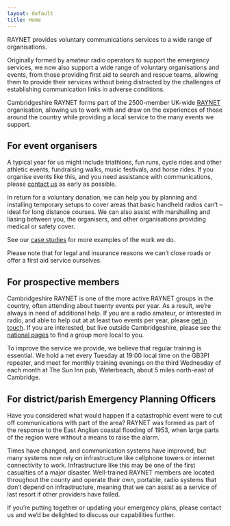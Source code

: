 ```yaml
---
layout: default
title: Home
---
```


<p>RAYNET provides voluntary communications services to a wide range of organisations.</p>
<p>Originally formed by amateur radio operators to support the emergency services, we now also support a wide range of voluntary organisations and events, from those providing first aid to search and rescue teams, allowing them to provide their services without being distracted by the challenges of establishing communication links in adverse conditions.</p>
<p>Cambridgeshire RAYNET forms part of the 2500-member UK-wide <a href="http://raynet-uk.net" target="_blank" rel="noopener noreferrer">RAYNET</a> organisation, allowing us to work with and draw on the experiences of those around the country while providing a local service to the many events we support.</p>
<h2>For event organisers</h2>
<p>A typical year for us might include triathlons, fun runs, cycle rides and other athletic events, fundraising walks, music festivals, and horse rides. If you organise events like this, and you need assistance with communications, please <a href="http://www.cambridgeshire-raynet.net/committee/" target="_blank" rel="noopener noreferrer">contact us</a> as early as possible.</p>
<p>In return for a voluntary donation, we can help you by planning and installing temporary setups to cover areas that basic handheld radios can&#8217;t &#8211; ideal for long distance courses. We can also assist with marshalling and liasing between you, the organisers, and other organisations providing medical or safety cover.</p>
<p>See our <a href="http://www.cambridgeshire-raynet.net/case-studies/">case studies</a> for more examples of the work we do.</p>
<p>Please note that for legal and insurance reasons we can&#8217;t close roads or offer a first aid service ourselves.</p>
<h2>For prospective members</h2>
<p>Cambridgeshire RAYNET is one of the more active RAYNET groups in the country, often attending about twenty events per year. As a result, we&#8217;re always in need of additional help. If you are a radio amateur, or interested in radio, and able to help out at at least two events per year, please <a href="http://www.cambridgeshire-raynet.net/contact-us" target="_blank" rel="noopener noreferrer">get in touch</a>. If you are interested, but live outside Cambridgeshire, please see the <a href="http://raynet-uk.net/main/join.asp" target="_blank" rel="noopener noreferrer">national pages</a> to find a group more local to you.</p>
<p>To improve the service we provide, we believe that regular training is essential. We hold a net every Tuesday at 19:00 local time on the GB3PI repeater, and meet for monthly training evenings on the third Wednesday of each month at The Sun Inn pub, Waterbeach, about 5 miles north-east of Cambridge. </p>
<h2>For district/parish Emergency Planning Officers</h2>
<p>Have you considered what would happen if a catastrophic event were to cut off communications with part of the area? RAYNET was formed as part of the response to the East Anglian coastal flooding of 1953, when large parts of the region were without a means to raise the alarm.</p>
<p>Times have changed, and communication systems have improved, but many systems now rely on infrastructure like cellphone towers or internet connectivity to work. Infrastructure like this may be one of the first casualties of a major disaster. Well-trained RAYNET members are located throughout the county and operate their own, portable, radio systems that don&#8217;t depend on infrastructure, meaning that we can assist as a service of last resort if other providers have failed.</p>
<p>If you&#8217;re putting together or updating your emergency plans, please contact us and we&#8217;d be delighted to discuss our capabilities further.</p>
